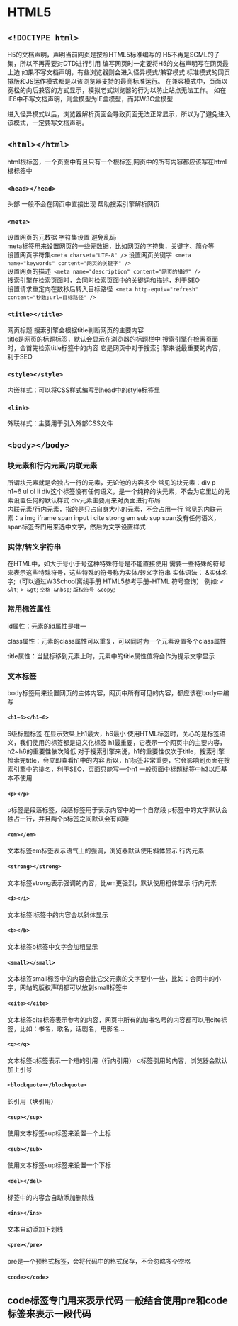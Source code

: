 # HTML5
## `<!DOCTYPE html>`
H5的文档声明，声明当前网页是按照HTML5标准编写的 H5不再是SGML的子集，所以不再需要对DTD进行引用 编写网页时一定要将H5的文档声明写在网页最上边 如果不写文档声明，有些浏览器则会进入怪异模式/兼容模式 标准模式的网页排版和JS运作模式都是以该浏览器支持的最高标准运行。 在兼容模式中，页面以宽松的向后兼容的方式显示，模拟老式浏览器的行为以防止站点无法工作。 如在IE6中不写文档声明，则盒模型为IE盒模型，而非W3C盒模型

进入怪异模式以后，浏览器解析页面会导致页面无法正常显示，所以为了避免进入该模式，一定要写文档声明。
## `<html></html>`
html根标签，一个页面中有且只有一个根标签,网页中的所有内容都应该写在html根标签中
### `<head></head>`
头部 一般不会在网页中直接出现 帮助搜索引擎解析网页
### `<meta>`
设置网页的元数据 字符集设置 避免乱码  
meta标签用来设置网页的一些元数据，比如网页的字符集，关键字、简介等  
设置网页字符集` <meta charset="UTF-8" /> ` 
设置网页关键字` <meta name="keywords" content="网页的关键字" />`    
设置网页的描述` <meta name="description" content="网页的描述" />`  
搜索引擎在检索页面时，会同时检索页面中的关键词和描述，利于SEO  
设置请求重定向在数秒后转入目标路径` <meta http-equiv="refresh" content="秒数;url=目标路径" />`
### `<title></title>`
网页标题 搜索引擎会根据title判断网页的主要内容  
title是网页的标题标签，默认会显示在浏览器的标题栏中 搜索引擎在检索页面时，会首先检索title标签中的内容 它是网页中对于搜索引擎来说最重要的内容，利于SEO
### `<style></style>`
内嵌样式：可以将CSS样式编写到head中的style标签里
### `<link>`
外联样式：主要用于引入外部CSS文件
## `<body></body>`
### 块元素和行内元素/内联元素
所谓块元素就是会独占一行的元素，无论他的内容多少 常见的块元素：div p h1~6 ul ol li div这个标签没有任何语义，是一个纯粹的块元素，不会为它里边的元素设置任何的默认样式 div元素主要用来对页面进行布局  
内联元素/行内元素，指的是只占自身大小的元素，不会占用一行 常见的内联元素：a img iframe span input i cite strong em sub sup span没有任何语义，span标签专门用来选中文字，然后为文字设置样式
### 实体/转义字符串
在HTML中，如大于号小于号这种特殊符号是不能直接使用 需要一些特殊的符号来表示这些特殊符号，这些特殊的符号称为实体/转义字符串 实体语法： &实体名字;（可以通过W3School离线手册 HTML5参考手册-HTML 符号查询） 例如: `< &lt`; `> &gt`; `空格 &nbsp`; `版权符号 &copy`;
### 常用标签属性
id属性：元素的id属性是唯一

class属性：元素的class属性可以重复，可以同时为一个元素设置多个class属性

title属性：当鼠标移到元素上时，元素中的title属性值将会作为提示文字显示
### 文本标签
body标签用来设置网页的主体内容，网页中所有可见的内容，都应该在body中编写
#### `<h1~6></h1~6>`
6级标题标签 在显示效果上h1最大，h6最小 使用HTML标签时，关心的是标签语义，我们使用的标签都是语义化标签 h1最重要，它表示一个网页中的主要内容，h2~h6的重要性依次降低 对于搜索引擎来说，h1的重要性仅次于title，搜索引擎检索完title，会立即查看h1中的内容 所以，h1标签非常重要，它会影响到页面在搜索引擎中的排名，利于SEO，页面只能写一个h1 一般页面中标题标签中h3以后基本不使用
#### `<p></p>`
p标签是段落标签，段落标签用于表示内容中的一个自然段 p标签中的文字默认会独占一行，并且两个p标签之间默认会有间距
#### `<em></em>`
文本标签em标签表示语气上的强调，浏览器默认使用斜体显示 行内元素
#### `<strong></strong>`
文本标签strong表示强调的内容，比em更强烈，默认使用粗体显示 行内元素
#### `<i></i>`
文本标签i标签中的内容会以斜体显示
#### `<b></b>`
文本标签b标签中文字会加粗显示
#### `<small></small>`
文本标签small标签中的内容会比它父元素的文字要小一些，比如：合同中的小字，网站的版权声明都可以放到small标签中
#### `<cite></cite>`
文本标签cite标签表示参考的内容，网页中所有的加书名号的内容都可以用cite标签，比如：书名，歌名，话剧名，电影名...
#### `<q></q>`
文本标签q标签表示一个短的引用（行内引用） q标签引用的内容，浏览器会默认加上引号
#### `<blockquote></blockquote>`
长引用（块引用）
#### `<sup></sup>`
使用文本标签sup标签来设置一个上标
#### `<sub></sub>`
使用文本标签sup标签来设置一个下标
#### `<del></del>`
标签中的内容会自动添加删除线
#### `<ins></ins>`
文本自动添加下划线
#### `<pre></pre>`
pre是一个预格式标签，会将代码中的格式保存，不会忽略多个空格
#### `<code></code>`
code标签专门用来表示代码 一般结合使用pre和code标签来表示一段代码
--------------
